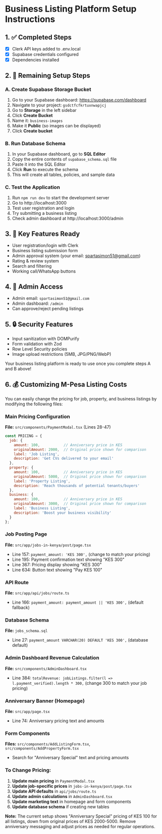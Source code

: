 # Business Listing Platform Setup Instructions

## 1. ✅ Completed Steps
- [x] Clerk API keys added to .env.local
- [x] Supabase credentials configured
- [x] Dependencies installed

## 2. 🔧 Remaining Setup Steps

### A. Create Supabase Storage Bucket
1. Go to your Supabase dashboard: https://supabase.com/dashboard
2. Navigate to your project: `gsdctfcfkrtuxnwapjcj`
3. Go to **Storage** in the left sidebar
4. Click **Create Bucket**
5. Name it: `business-images`
6. Make it **Public** (so images can be displayed)
7. Click **Create bucket**

### B. Run Database Schema
1. In your Supabase dashboard, go to **SQL Editor**
2. Copy the entire contents of `supabase_schema.sql` file
3. Paste it into the SQL Editor
4. Click **Run** to execute the schema
5. This will create all tables, policies, and sample data

### C. Test the Application
1. Run `npm run dev` to start the development server
2. Go to http://localhost:3000
3. Test user registration and login
4. Try submitting a business listing
5. Check admin dashboard at http://localhost:3000/admin

## 3. 🎯 Key Features Ready
- User registration/login with Clerk
- Business listing submission form
- Admin approval system (your email: spartasimon51@gmail.com)
- Rating & review system
- Search and filtering
- Working call/WhatsApp buttons

## 4. 📝 Admin Access
- Admin email: `spartasimon51@gmail.com`
- Admin dashboard: `/admin`
- Can approve/reject pending listings

## 5. 🔒 Security Features
- Input sanitization with DOMPurify
- Form validation with Zod
- Row Level Security policies
- Image upload restrictions (5MB, JPG/PNG/WebP)

Your business listing platform is ready to use once you complete steps A and B above!

## 6. 💰 Customizing M-Pesa Listing Costs

You can easily change the pricing for job, property, and business listings by modifying the following files:

### Main Pricing Configuration
**File:** `src/components/PaymentModal.tsx` (Lines 28-47)
```javascript
const PRICING = {
  job: { 
    amount: 100,           // Anniversary price in KES
    originalAmount: 2000,  // Original price shown for comparison
    label: 'Job Listing', 
    description: 'Get CVs delivered to your email' 
  },
  property: { 
    amount: 100,           // Anniversary price in KES
    originalAmount: 5000,  // Original price shown for comparison
    label: 'Property Listing', 
    description: 'Reach thousands of potential tenants/buyers' 
  },
  business: { 
    amount: 100,           // Anniversary price in KES
    originalAmount: 3000,  // Original price shown for comparison
    label: 'Business Listing', 
    description: 'Boost your business visibility' 
  }
};
```

### Job Posting Page
**File:** `src/app/jobs-in-kenya/post/page.tsx`
- Line 157: `payment_amount: 'KES 300',` (change to match your pricing)
- Line 195: Payment confirmation text showing "KES 300"
- Line 367: Pricing display showing "KES 300"
- Line 634: Button text showing "Pay KES 100"

### API Route
**File:** `src/app/api/jobs/route.ts`
- Line 166: `payment_amount: payment_amount || 'KES 300',` (default fallback)

### Database Schema
**File:** `jobs_schema.sql`
- Line 27: `payment_amount VARCHAR(20) DEFAULT 'KES 300',` (database default)

### Admin Dashboard Revenue Calculation
**File:** `src/components/AdminDashboard.tsx`
- Line 384: `totalRevenue: jobListings.filter(l => l.payment_verified).length * 300,` (change 300 to match your job pricing)

### Anniversary Banner (Homepage)
**File:** `src/app/page.tsx`
- Line 74: Anniversary pricing text and amounts

### Form Components
**Files:** `src/components/AddListingForm.tsx`, `src/components/AddPropertyForm.tsx`
- Search for "Anniversary Special" text and pricing amounts

### To Change Pricing:
1. **Update main pricing** in `PaymentModal.tsx` 
2. **Update job-specific prices** in `jobs-in-kenya/post/page.tsx`
3. **Update API defaults** in `api/jobs/route.ts`
4. **Update admin calculations** in `AdminDashboard.tsx`
5. **Update marketing text** in homepage and form components
6. **Update database schema** if creating new tables

**Note:** The current setup shows "Anniversary Special" pricing of KES 100 for all listings, down from original prices of KES 2000-5000. Remove anniversary messaging and adjust prices as needed for regular operations.